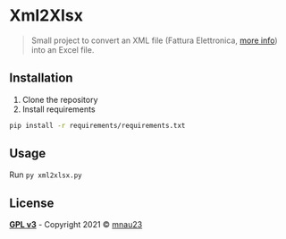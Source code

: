 # Xml2Xlsx
> Small project to convert an XML file (Fattura Elettronica, <a href="https://www.agid.gov.it/it/piattaforme/fatturazione-elettronica" target="_blank">more info</a>) into an Excel file.

## Installation
1. Clone the repository
1. Install requirements
```bash
pip install -r requirements/requirements.txt
```

## Usage
Run `py xml2xlsx.py`

## License
**[GPL v3](https://www.gnu.org/licenses/gpl-3.0)** - Copyright 2021 © 
<a href="https://mnau23.github.io/" target="_blank">mnau23</a>